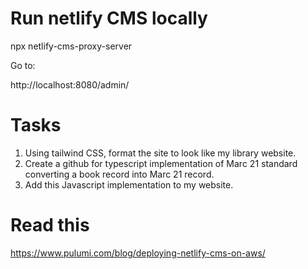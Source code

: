 
# Run netlify CMS locally

npx netlify-cms-proxy-server

Go to:

http://localhost:8080/admin/

# Tasks 

1. Using tailwind CSS, format the site to look like my library website.
2. Create a github for typescript implementation of Marc 21 standard converting a book record into Marc 21 record.
3. Add this Javascript implementation to my website.

# Read this

https://www.pulumi.com/blog/deploying-netlify-cms-on-aws/

